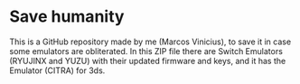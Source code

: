 # Save humanity
This is a GitHub repository made by me (Marcos Vinicius), to save it in case some emulators are obliterated. In this ZIP file there are Switch Emulators (RYUJINX and YUZU) with their updated firmware and keys, and it has the Emulator (CITRA) for 3ds.
